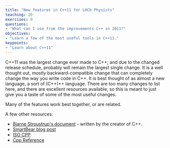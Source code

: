 ```yaml
---
title: "New features in C++11 for LHCb Physists"
teaching: 20
exercises: 0
questions:
- "What can I use from the improvements C++ in 2011?"
objectives:
- "Learn a few of the most useful tools in C++11."
keypoints:
- "Learn about C++11"
---
```


C++11 was the largest change ever made to C++; and due to the changed release schedule, probably will remain the largest single change. It is a well thought out, mostly backward-compatible change that can completely change the way you write code in C++. It is best thought of as almost a new language, a sort of (C++)++ language. There are too many changes to list here, and there are excellent resources available, so this is meant to just give you a taste of some of the most useful changes.

Many of the features work best together, or are related.



A few other resources:

* [Bjarne Stroustrup's document](http://www.stroustrup.com/C++11FAQ.html) - written by the creator of C++.
* [SmartBear blog post](http://blog.smartbear.com/c-plus-plus/the-biggest-changes-in-c11-and-why-you-should-care/)
* [ISO CPP](https://isocpp.org/wiki/faq/cpp11)
* [Cpp Reference](http://en.cppreference.com/w/)
